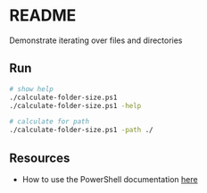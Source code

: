 # README

Demonstrate iterating over files and directories

## Run

```sh
# show help
./calculate-folder-size.ps1
./calculate-folder-size.ps1 -help

# calculate for path
./calculate-folder-size.ps1 -path ./

```

## Resources

* How to use the PowerShell documentation [here](https://docs.microsoft.com/en-us/powershell/scripting/how-to-use-docs?view=powershell-7.2)